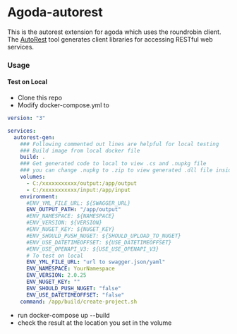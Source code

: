
# Agoda-autorest

This is the autorest extension for agoda which uses the roundrobin client.
The [AutoRest](https://github.com/Azure/autorest) tool generates client libraries for accessing RESTful web services.

### Usage
#### Test on Local
- Clone this repo
- Modify docker-compose.yml to
```yaml
version: "3"

services:
  autorest-gen: 
    ### Following commented out lines are helpful for local testing
    ### Build image from local docker file
    build: .
    ### Get generated code to local to view .cs and .nupkg file
    ### you can change .nupkg to .zip to view generated .dll file inside the package
    volumes:
      - C:/xxxxxxxxxxx/output:/app/output
      - C:/xxxxxxxxxxx/input:/app/input
    environment: 
      #ENV_YML_FILE_URL: ${SWAGGER_URL}
      ENV_OUTPUT_PATH: "/app/output"
      #ENV_NAMESPACE: ${NAMESPACE} 
      #ENV_VERSION: ${VERSION}
      #ENV_NUGET_KEY: ${NUGET_KEY}
      #ENV_SHOULD_PUSH_NUGET: ${SHOULD_UPLOAD_TO_NUGET} 
      #ENV_USE_DATETIMEOFFSET: ${USE_DATETIMEOFFSET}
      #ENV_USE_OPENAPI_V3: ${USE_USE_OPENAPI_V3}
      # To test on local
      ENV_YML_FILE_URL: "url to swagger.json/yaml"
      ENV_NAMESPACE: YourNamespace
      ENV_VERSION: 2.0.25
      ENV_NUGET_KEY: ""
      ENV_SHOULD_PUSH_NUGET: "false"
      ENV_USE_DATETIMEOFFSET: "false"
    command: /app/build/create-project.sh
```
- run docker-compose up --build
- check the result at the location you set in the volume
